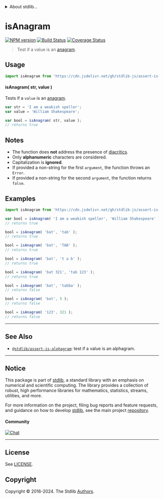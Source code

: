 <!--

@license Apache-2.0

Copyright (c) 2018 The Stdlib Authors.

Licensed under the Apache License, Version 2.0 (the "License");
you may not use this file except in compliance with the License.
You may obtain a copy of the License at

   http://www.apache.org/licenses/LICENSE-2.0

Unless required by applicable law or agreed to in writing, software
distributed under the License is distributed on an "AS IS" BASIS,
WITHOUT WARRANTIES OR CONDITIONS OF ANY KIND, either express or implied.
See the License for the specific language governing permissions and
limitations under the License.

-->


<details>
  <summary>
    About stdlib...
  </summary>
  <p>We believe in a future in which the web is a preferred environment for numerical computation. To help realize this future, we've built stdlib. stdlib is a standard library, with an emphasis on numerical and scientific computation, written in JavaScript (and C) for execution in browsers and in Node.js.</p>
  <p>The library is fully decomposable, being architected in such a way that you can swap out and mix and match APIs and functionality to cater to your exact preferences and use cases.</p>
  <p>When you use stdlib, you can be absolutely certain that you are using the most thorough, rigorous, well-written, studied, documented, tested, measured, and high-quality code out there.</p>
  <p>To join us in bringing numerical computing to the web, get started by checking us out on <a href="https://github.com/stdlib-js/stdlib">GitHub</a>, and please consider <a href="https://opencollective.com/stdlib">financially supporting stdlib</a>. We greatly appreciate your continued support!</p>
</details>

# isAnagram

[![NPM version][npm-image]][npm-url] [![Build Status][test-image]][test-url] [![Coverage Status][coverage-image]][coverage-url] <!-- [![dependencies][dependencies-image]][dependencies-url] -->

> Test if a value is an [anagram][anagram].



<section class="usage">

## Usage

```javascript
import isAnagram from 'https://cdn.jsdelivr.net/gh/stdlib-js/assert-is-anagram@deno/mod.js';
```

#### isAnagram( str, value )

Tests if a `value` is an [anagram][anagram].

```javascript
var str = 'I am a weakish speller';
var value = 'William Shakespeare';

var bool = isAnagram( str, value );
// returns true
```

</section>

<!-- /.usage -->

<section class="notes">

## Notes

-   The function does **not** address the presence of [diacritics][diacritics].
-   Only **alphanumeric** characters are considered.
-   Capitalization is **ignored**.
-   If provided a non-string for the first `argument`, the function throws an `Error`.
-   If provided a non-string for the second `argument`, the function returns `false`.

</section>

<!-- /.notes -->

<section class="examples">

## Examples

<!-- eslint no-undef: "error" -->

```javascript
import isAnagram from 'https://cdn.jsdelivr.net/gh/stdlib-js/assert-is-anagram@deno/mod.js';

var bool = isAnagram( 'I am a weakish speller', 'William Shakespeare' );
// returns true

bool = isAnagram( 'bat', 'tab' );
// returns true

bool = isAnagram( 'bat', 'TAB' );
// returns true

bool = isAnagram( 'bat', 't a b' );
// returns true

bool = isAnagram( 'bat 321', 'tab 123' );
// returns true

bool = isAnagram( 'bat', 'tabba' );
// returns false

bool = isAnagram( 'bat', 5 );
// returns false

bool = isAnagram( '123', 321 );
// returns false
```

</section>

<!-- /.examples -->



<!-- Section for related `stdlib` packages. Do not manually edit this section, as it is automatically populated. -->

<section class="related">

* * *

## See Also

-   <span class="package-name">[`@stdlib/assert-is-alphagram`][@stdlib/assert/is-alphagram]</span><span class="delimiter">: </span><span class="description">test if a value is an alphagram.</span>

</section>

<!-- /.related -->

<!-- Section for all links. Make sure to keep an empty line after the `section` element and another before the `/section` close. -->


<section class="main-repo" >

* * *

## Notice

This package is part of [stdlib][stdlib], a standard library with an emphasis on numerical and scientific computing. The library provides a collection of robust, high performance libraries for mathematics, statistics, streams, utilities, and more.

For more information on the project, filing bug reports and feature requests, and guidance on how to develop [stdlib][stdlib], see the main project [repository][stdlib].

#### Community

[![Chat][chat-image]][chat-url]

---

## License

See [LICENSE][stdlib-license].


## Copyright

Copyright &copy; 2016-2024. The Stdlib [Authors][stdlib-authors].

</section>

<!-- /.stdlib -->

<!-- Section for all links. Make sure to keep an empty line after the `section` element and another before the `/section` close. -->

<section class="links">

[npm-image]: http://img.shields.io/npm/v/@stdlib/assert-is-anagram.svg
[npm-url]: https://npmjs.org/package/@stdlib/assert-is-anagram

[test-image]: https://github.com/stdlib-js/assert-is-anagram/actions/workflows/test.yml/badge.svg?branch=v0.2.0
[test-url]: https://github.com/stdlib-js/assert-is-anagram/actions/workflows/test.yml?query=branch:v0.2.0

[coverage-image]: https://img.shields.io/codecov/c/github/stdlib-js/assert-is-anagram/main.svg
[coverage-url]: https://codecov.io/github/stdlib-js/assert-is-anagram?branch=main

<!--

[dependencies-image]: https://img.shields.io/david/stdlib-js/assert-is-anagram.svg
[dependencies-url]: https://david-dm.org/stdlib-js/assert-is-anagram/main

-->

[chat-image]: https://img.shields.io/gitter/room/stdlib-js/stdlib.svg
[chat-url]: https://app.gitter.im/#/room/#stdlib-js_stdlib:gitter.im

[stdlib]: https://github.com/stdlib-js/stdlib

[stdlib-authors]: https://github.com/stdlib-js/stdlib/graphs/contributors

[cli-section]: https://github.com/stdlib-js/assert-is-anagram#cli
[cli-url]: https://github.com/stdlib-js/assert-is-anagram/tree/cli
[@stdlib/assert-is-anagram]: https://github.com/stdlib-js/assert-is-anagram/tree/main

[umd]: https://github.com/umdjs/umd
[es-module]: https://developer.mozilla.org/en-US/docs/Web/JavaScript/Guide/Modules

[deno-url]: https://github.com/stdlib-js/assert-is-anagram/tree/deno
[deno-readme]: https://github.com/stdlib-js/assert-is-anagram/blob/deno/README.md
[umd-url]: https://github.com/stdlib-js/assert-is-anagram/tree/umd
[umd-readme]: https://github.com/stdlib-js/assert-is-anagram/blob/umd/README.md
[esm-url]: https://github.com/stdlib-js/assert-is-anagram/tree/esm
[esm-readme]: https://github.com/stdlib-js/assert-is-anagram/blob/esm/README.md
[branches-url]: https://github.com/stdlib-js/assert-is-anagram/blob/main/branches.md

[stdlib-license]: https://raw.githubusercontent.com/stdlib-js/assert-is-anagram/main/LICENSE

[anagram]: https://en.wikipedia.org/wiki/Anagram

[diacritics]: https://en.wikipedia.org/wiki/Diacritic

[standard-streams]: https://en.wikipedia.org/wiki/Standard_streams

[mdn-regexp]: https://developer.mozilla.org/en-US/docs/Web/JavaScript/Guide/Regular_Expressions

<!-- <related-links> -->

[@stdlib/assert/is-alphagram]: https://github.com/stdlib-js/assert-is-alphagram/tree/deno

<!-- </related-links> -->

</section>

<!-- /.links -->
